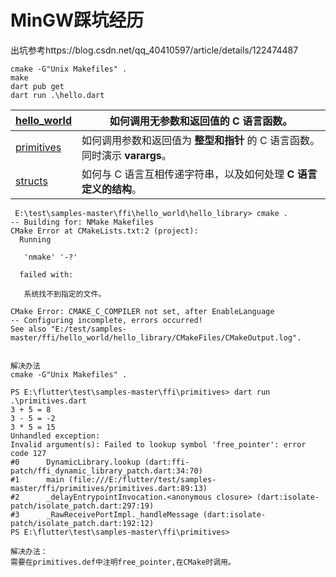 # MinGW踩坑经历

出坑参考https://blog.csdn.net/qq_40410597/article/details/122474487



```
cmake -G"Unix Makefiles" .
make   
dart pub get
dart run .\hello.dart
```

| [hello_world](https://github.com/dart-lang/samples/tree/master/ffi/hello_world) | 如何调用无参数和返回值的 C 语言函数。                     |
| ---------------------------------------- | ---------------------------------------- |
| [primitives](https://github.com/dart-lang/samples/tree/master/ffi/primitives) | 如何调用参数和返回值为 **整型和指针** 的 C 语言函数。同时演示 **varargs**。 |
| [structs](https://github.com/dart-lang/samples/tree/master/ffi/structs) | 如何与 C 语言互相传递字符串，以及如何处理 **C 语言定义的结构**。    |

```
 E:\test\samples-master\ffi\hello_world\hello_library> cmake .
-- Building for: NMake Makefiles
CMake Error at CMakeLists.txt:2 (project):
  Running

   'nmake' '-?'

  failed with:

   系统找不到指定的文件。

CMake Error: CMAKE_C_COMPILER not set, after EnableLanguage
-- Configuring incomplete, errors occurred!
See also "E:/test/samples-master/ffi/hello_world/hello_library/CMakeFiles/CMakeOutput.log".


解决办法
cmake -G"Unix Makefiles" .
```

```
PS E:\flutter\test\samples-master\ffi\primitives> dart run .\primitives.dart
3 + 5 = 8
3 - 5 = -2
3 * 5 = 15
Unhandled exception:
Invalid argument(s): Failed to lookup symbol 'free_pointer': error code 127
#0      DynamicLibrary.lookup (dart:ffi-patch/ffi_dynamic_library_patch.dart:34:70)
#1      main (file:///E:/flutter/test/samples-master/ffi/primitives/primitives.dart:89:13)
#2      _delayEntrypointInvocation.<anonymous closure> (dart:isolate-patch/isolate_patch.dart:297:19)
#3      _RawReceivePortImpl._handleMessage (dart:isolate-patch/isolate_patch.dart:192:12)
PS E:\flutter\test\samples-master\ffi\primitives>

解决办法：
需要在primitives.def中注明free_pointer,在CMake时调用。
```

